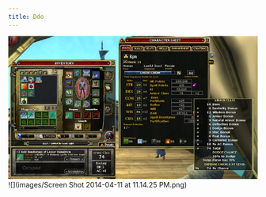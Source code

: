 ```yaml
---
title: Ddo
---
```

![](images/Ac74WithShipBuffsLevel11.png)
![](images/Screen Shot 2014-04-11 at 11.14.25 PM.png)
